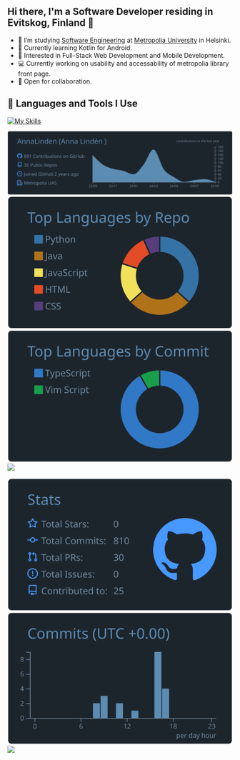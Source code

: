  ## Hi there, I'm a Software Developer residing in Evitskog, Finland 🌲

- 📖 I’m studying [Software Engineering](https://opinto-opas.metropolia.fi/88094/en/67/70331/3319/2490) at [Metropolia University](https://www.metropolia.fi/en) in Helsinki.
- 🌱 Currently learning Kotlin for Android.
- 🔧 Interested in Full-Stack Web Development and Mobile Development.
- 💻 Currently working on usability and accessability of metropolia library front page.
- 🤝 Open for collaboration.

## 💼 Languages and Tools I Use

[![My Skills](https://skillicons.dev/icons?i=jenkins,docker,ts,js,react,express,mongo,nodejs,npm,java,py,flask,html,css,mysql,postgres,hibernate,git,github,gitlab&theme=light)](https://skillicons.dev)






[![](https://raw.githubusercontent.com/AnnaLinden/AnnaLinden/master/profile-summary-card-output/city_lights/0-profile-details.svg)](https://github.com/vn7n24fzkq/github-profile-summary-cards)
[![](https://raw.githubusercontent.com/AnnaLinden/AnnaLinden/master/profile-summary-card-output/city_lights/1-repos-per-language.svg)](https://github.com/vn7n24fzkq/github-profile-summary-cards) [![](https://raw.githubusercontent.com/AnnaLinden/AnnaLinden/master/profile-summary-card-output/city_lights/2-most-commit-language.svg)](https://github.com/vn7n24fzkq/github-profile-summary-cards)
[![](https://github-profile-summary-cards.vercel.app/api/cards/most-commit-language?username=AnnaLinden&theme=city_lights)](https://github.com/vn7n24fzkq/github-profile-summary-cards)


[![](https://raw.githubusercontent.com/AnnaLinden/AnnaLinden/master/profile-summary-card-output/city_lights/3-stats.svg)](https://github.com/vn7n24fzkq/github-profile-summary-cards) [![](https://raw.githubusercontent.com/AnnaLinden/AnnaLinden/master/profile-summary-card-output/city_lights/4-productive-time.svg)](https://github.com/vn7n24fzkq/github-profile-summary-cards)
[![](http://github-profile-summary-cards.vercel.app/api/cards/productive-time?username=AnnaLinden&theme=city_lights&utcOffset=2)](https://github.com/vn7n24fzkq/github-profile-summary-cards)

